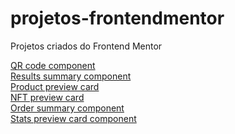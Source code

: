 # projetos-frontendmentor

Projetos criados do Frontend Mentor

<a href="https://ronan-cn.github.io/projetos-frontendmentor/qr-code/index.html">QR code component</a> <br>
<a href="https://ronan-cn.github.io/projetos-frontendmentor/results-summary/index.html">Results summary component</a> <br>
<a href="https://ronan-cn.github.io/projetos-frontendmentor/product-preview-card/index.html">Product preview card</a> <br>
<a href="https://ronan-cn.github.io/projetos-frontendmentor/nft-preview-card/index.html">NFT preview card</a> <br>
<a href="https://ronan-cn.github.io/projetos-frontendmentor/order-summary/index.html">Order summary component</a> <br>
<a href="https://ronan-cn.github.io/projetos-frontendmentor/stats-preview-card/index.html">Stats preview card component</a>

